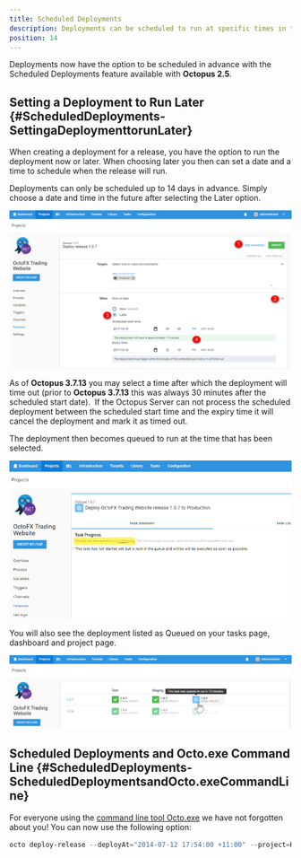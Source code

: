 ```yaml
---
title: Scheduled Deployments
description: Deployments can be scheduled to run at specific times in the future.
position: 14
---
```


Deployments now have the option to be scheduled in advance with the Scheduled Deployments feature available with **Octopus 2.5**.

## Setting a Deployment to Run Later {#ScheduledDeployments-SettingaDeploymenttorunLater}

When creating a deployment for a release, you have the option to run the deployment now or later. When choosing later you then can set a date and a time to schedule when the release will run.

Deployments can only be scheduled up to 14 days in advance. Simply choose a date and time in the future after selecting the Later option.

![](/docs/images/3048078/5866224.png "width=500")

As of **Octopus 3.7.13** you may select a time after which the deployment will time out (prior to **Octopus 3.7.13** this was always 30 minutes after the scheduled start date).  If the Octopus Server can not process the scheduled deployment between the scheduled start time and the expiry time it will cancel the deployment and mark it as timed out.

The deployment then becomes queued to run at the time that has been selected.

![](/docs/images/3048078/3277642.png "width=500")

You will also see the deployment listed as Queued on your tasks page, dashboard and project page.

![](/docs/images/3048078/3277641.png "width=500")

## Scheduled Deployments and Octo.exe Command Line {#ScheduledDeployments-ScheduledDeploymentsandOcto.exeCommandLine}

For everyone using the [command line tool Octo.exe](/docs/api-and-integration/octo.exe-command-line/index.md) we have not forgotten about you! You can now use the following option:

```powershell
octo deploy-release --deployAt="2014-07-12 17:54:00 +11:00" --project=HelloWorld --releaseNumber=1.0.0 --deployto=Production --server=http://octopus/api --apiKey=ABCDEF123456
```
